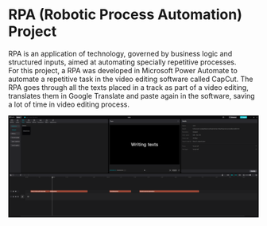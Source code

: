 # RPA (Robotic Process Automation) Project

RPA is an application of technology, governed by business logic and structured inputs, aimed at automating specially repetitive processes. <br />
For this project, a RPA was developed in Microsoft Power Automate to automate a repetitive task in the video editing software called CapCut. The RPA goes through all the texts placed in a track as part of a video editing, translates them in Google Translate and paste again in the software, saving a lot of time in video editing process.

<p align="center">
  <img src="CapCut.PNG" />
</p>
